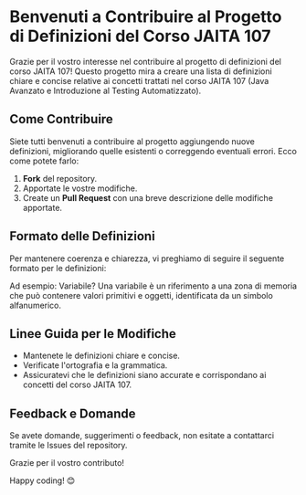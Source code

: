 # Benvenuti a Contribuire al Progetto di Definizioni del Corso JAITA 107

Grazie per il vostro interesse nel contribuire al progetto di definizioni del corso JAITA 107! Questo progetto mira a creare una lista di definizioni chiare e concise relative ai concetti trattati nel corso JAITA 107 (Java Avanzato e Introduzione al Testing Automatizzato).

## Come Contribuire

Siete tutti benvenuti a contribuire al progetto aggiungendo nuove definizioni, migliorando quelle esistenti o correggendo eventuali errori. Ecco come potete farlo:

1. **Fork** del repository.
2. Apportate le vostre modifiche.
3. Create un **Pull Request** con una breve descrizione delle modifiche apportate.

## Formato delle Definizioni

Per mantenere coerenza e chiarezza, vi preghiamo di seguire il seguente formato per le definizioni:

Ad esempio: Variabile? Una variabile è un riferimento a una zona di memoria che può contenere valori primitivi e oggetti, identificata da un simbolo alfanumerico.

## Linee Guida per le Modifiche

- Mantenete le definizioni chiare e concise.
- Verificate l'ortografia e la grammatica.
- Assicuratevi che le definizioni siano accurate e corrispondano ai concetti del corso JAITA 107.

## Feedback e Domande

Se avete domande, suggerimenti o feedback, non esitate a contattarci tramite le Issues del repository.

Grazie per il vostro contributo!

Happy coding! 😊
